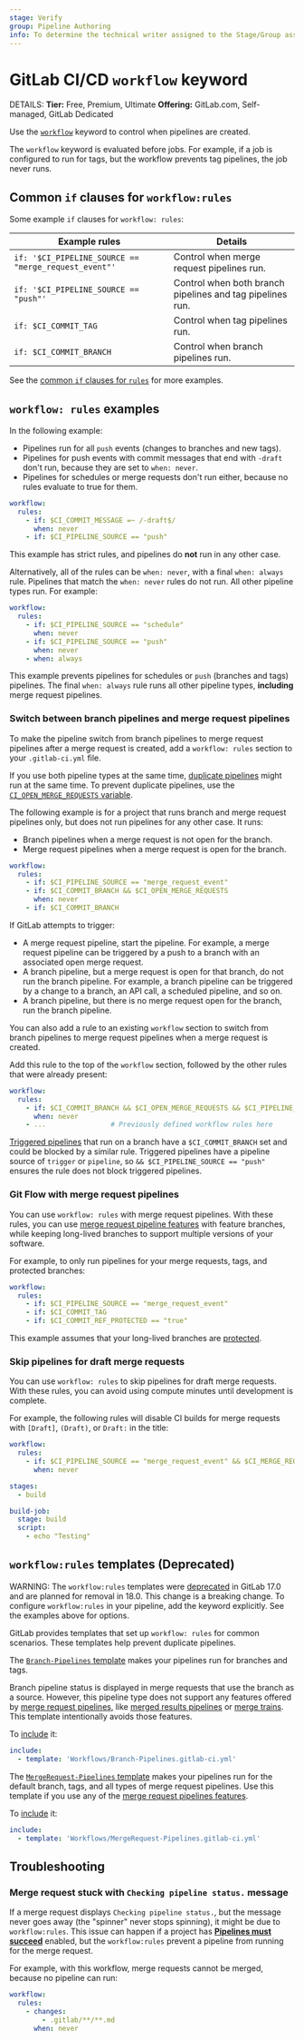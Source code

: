 ```yaml
---
stage: Verify
group: Pipeline Authoring
info: To determine the technical writer assigned to the Stage/Group associated with this page, see https://handbook.gitlab.com/handbook/product/ux/technical-writing/#assignments
---
```


# GitLab CI/CD `workflow` keyword

DETAILS:
**Tier:** Free, Premium, Ultimate
**Offering:** GitLab.com, Self-managed, GitLab Dedicated

Use the [`workflow`](index.md#workflow) keyword to control when pipelines are created.

The `workflow` keyword is evaluated before jobs. For example, if a job is configured to run
for tags, but the workflow prevents tag pipelines, the job never runs.

## Common `if` clauses for `workflow:rules`

Some example `if` clauses for `workflow: rules`:

| Example rules                                        | Details                                                   |
|------------------------------------------------------|-----------------------------------------------------------|
| `if: '$CI_PIPELINE_SOURCE == "merge_request_event"'` | Control when merge request pipelines run.                 |
| `if: '$CI_PIPELINE_SOURCE == "push"'`                | Control when both branch pipelines and tag pipelines run. |
| `if: $CI_COMMIT_TAG`                                 | Control when tag pipelines run.                           |
| `if: $CI_COMMIT_BRANCH`                              | Control when branch pipelines run.                        |

See the [common `if` clauses for `rules`](../jobs/job_rules.md#common-if-clauses-with-predefined-variables) for more examples.

## `workflow: rules` examples

In the following example:

- Pipelines run for all `push` events (changes to branches and new tags).
- Pipelines for push events with commit messages that end with `-draft` don't run, because
  they are set to `when: never`.
- Pipelines for schedules or merge requests don't run either, because no rules evaluate to true for them.

```yaml
workflow:
  rules:
    - if: $CI_COMMIT_MESSAGE =~ /-draft$/
      when: never
    - if: $CI_PIPELINE_SOURCE == "push"
```

This example has strict rules, and pipelines do **not** run in any other case.

Alternatively, all of the rules can be `when: never`, with a final
`when: always` rule. Pipelines that match the `when: never` rules do not run.
All other pipeline types run. For example:

```yaml
workflow:
  rules:
    - if: $CI_PIPELINE_SOURCE == "schedule"
      when: never
    - if: $CI_PIPELINE_SOURCE == "push"
      when: never
    - when: always
```

This example prevents pipelines for schedules or `push` (branches and tags) pipelines.
The final `when: always` rule runs all other pipeline types, **including** merge
request pipelines.

### Switch between branch pipelines and merge request pipelines

To make the pipeline switch from branch pipelines to merge request pipelines after
a merge request is created, add a `workflow: rules` section to your `.gitlab-ci.yml` file.

If you use both pipeline types at the same time, [duplicate pipelines](../jobs/job_rules.md#avoid-duplicate-pipelines)
might run at the same time. To prevent duplicate pipelines, use the
[`CI_OPEN_MERGE_REQUESTS` variable](../variables/predefined_variables.md).

The following example is for a project that runs branch and merge request pipelines only,
but does not run pipelines for any other case. It runs:

- Branch pipelines when a merge request is not open for the branch.
- Merge request pipelines when a merge request is open for the branch.

```yaml
workflow:
  rules:
    - if: $CI_PIPELINE_SOURCE == "merge_request_event"
    - if: $CI_COMMIT_BRANCH && $CI_OPEN_MERGE_REQUESTS
      when: never
    - if: $CI_COMMIT_BRANCH
```

If GitLab attempts to trigger:

- A merge request pipeline, start the pipeline. For example, a merge request pipeline
  can be triggered by a push to a branch with an associated open merge request.
- A branch pipeline, but a merge request is open for that branch, do not run the branch pipeline.
  For example, a branch pipeline can be triggered by a change to a branch, an API call,
  a scheduled pipeline, and so on.
- A branch pipeline, but there is no merge request open for the branch, run the branch pipeline.

You can also add a rule to an existing `workflow` section to switch from branch pipelines
to merge request pipelines when a merge request is created.

Add this rule to the top of the `workflow` section, followed by the other rules that
were already present:

```yaml
workflow:
  rules:
    - if: $CI_COMMIT_BRANCH && $CI_OPEN_MERGE_REQUESTS && $CI_PIPELINE_SOURCE == "push"
      when: never
    - ...                # Previously defined workflow rules here
```

[Triggered pipelines](../triggers/index.md) that run on a branch have a `$CI_COMMIT_BRANCH`
set and could be blocked by a similar rule. Triggered pipelines have a pipeline source
of `trigger` or `pipeline`, so `&& $CI_PIPELINE_SOURCE == "push"` ensures the rule
does not block triggered pipelines.

### Git Flow with merge request pipelines

You can use `workflow: rules` with merge request pipelines. With these rules,
you can use [merge request pipeline features](../pipelines/merge_request_pipelines.md)
with feature branches, while keeping long-lived branches to support multiple versions
of your software.

For example, to only run pipelines for your merge requests, tags, and protected branches:

```yaml
workflow:
  rules:
    - if: $CI_PIPELINE_SOURCE == "merge_request_event"
    - if: $CI_COMMIT_TAG
    - if: $CI_COMMIT_REF_PROTECTED == "true"
```

This example assumes that your long-lived branches are [protected](../../user/project/repository/branches/protected.md).

### Skip pipelines for draft merge requests

You can use `workflow: rules` to skip pipelines for draft merge requests. With these rules, you can avoid using compute minutes until development is complete.

For example, the following rules will disable CI builds for merge requests with `[Draft]`, `(Draft)`, or `Draft:` in the title:

```yaml
workflow:
  rules:
    - if: $CI_PIPELINE_SOURCE == "merge_request_event" && $CI_MERGE_REQUEST_TITLE =~ /^(\[Draft\]|\(Draft\)|Draft:)/
      when: never

stages:
  - build

build-job:
  stage: build
  script:
    - echo "Testing"
```

<!--- start_remove The following content will be removed on remove_date: '2025-05-15' -->

## `workflow:rules` templates (Deprecated)

WARNING:
The `workflow:rules` templates were [deprecated](https://gitlab.com/gitlab-org/gitlab/-/issues/456394)
in GitLab 17.0 and are planned for removal in 18.0. This change is a breaking change.
To configure `workflow:rules` in your pipeline, add the keyword explicitly. See the examples above for options.

GitLab provides templates that set up `workflow: rules`
for common scenarios. These templates help prevent duplicate pipelines.

The [`Branch-Pipelines` template](https://gitlab.com/gitlab-org/gitlab/-/tree/master/lib/gitlab/ci/templates/Workflows/Branch-Pipelines.gitlab-ci.yml)
makes your pipelines run for branches and tags.

Branch pipeline status is displayed in merge requests that use the branch
as a source. However, this pipeline type does not support any features offered by
[merge request pipelines](../pipelines/merge_request_pipelines.md), like
[merged results pipelines](../pipelines/merged_results_pipelines.md)
or [merge trains](../pipelines/merge_trains.md).
This template intentionally avoids those features.

To [include](index.md#include) it:

```yaml
include:
  - template: 'Workflows/Branch-Pipelines.gitlab-ci.yml'
```

The [`MergeRequest-Pipelines` template](https://gitlab.com/gitlab-org/gitlab/-/tree/master/lib/gitlab/ci/templates/Workflows/MergeRequest-Pipelines.gitlab-ci.yml)
makes your pipelines run for the default branch, tags, and
all types of merge request pipelines. Use this template if you use any of the
[merge request pipelines features](../pipelines/merge_request_pipelines.md).

To [include](index.md#include) it:

```yaml
include:
  - template: 'Workflows/MergeRequest-Pipelines.gitlab-ci.yml'
```

<!--- end_remove -->

## Troubleshooting

### Merge request stuck with `Checking pipeline status.` message

If a merge request displays `Checking pipeline status.`, but the message never goes
away (the "spinner" never stops spinning), it might be due to `workflow:rules`.
This issue can happen if a project has [**Pipelines must succeed**](../../user/project/merge_requests/auto_merge.md#require-a-successful-pipeline-for-merge)
enabled, but the `workflow:rules` prevent a pipeline from running for the merge request.

For example, with this workflow, merge requests cannot be merged, because no
pipeline can run:

```yaml
workflow:
  rules:
    - changes:
        - .gitlab/**/**.md
      when: never
```
